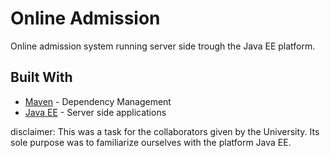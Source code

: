 # Online Admission

Online admission system running server side trough the Java EE platform.

## Built With


* [Maven](https://maven.apache.org/) - Dependency Management
* [Java EE](https://www.oracle.com/java/technologies/java-ee-glance.html) - Server side applications
 
disclaimer: This was a task for the collaborators given by the University. 
Its sole purpose was to familiarize ourselves with the platform Java EE.
